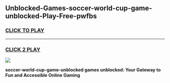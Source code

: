 
## Unblocked-Games-soccer-world-cup-game-unblocked-Play-Free-pwfbs
<h3>
<a href="https://premium76.site?title=soccer-world-cup-game-unblocked&ref=19M">CLICK TO PLAY</a></h3>
<hr>

<h3>
<a href="https://premium76.site?title=soccer-world-cup-game-unblocked&ref=19M">CLICK 2 PLAY</a>
  
</h3>

<a href="https://premium76.site?title=soccer-world-cup-game-unblocked&ref=19M"><img src="https://clearcache.store/games.png"></a>


**soccer-world-cup-game-unblocked games unblocked: Your Gateway to Fun and Accessible Online Gaming**

